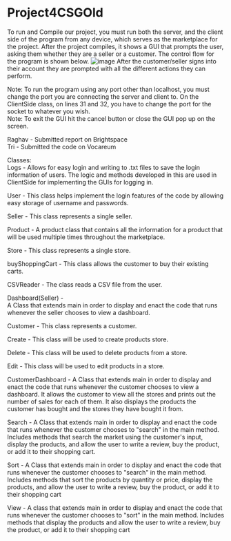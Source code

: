 # Project4CSGOld
To run and Compile our project, you must run both the server, and the client side of the program from any device, which serves as the marketplace for the project. After the project compiles, it shows a GUI that prompts the user, asking them whether they are a seller or a customer. The control flow for the program is shown below.
![image](https://github.com/SuhaasNachannagari/Project4CSGOld/assets/143854535/2f61bb32-a6c5-44c7-ad02-e91005411eac)
After the customer/seller signs into their account they are prompted with all the different actions they can perform.

Note: To run the program using any port other than localhost, you must change the port you are connecting the server and client to. On the ClientSide class, on lines 31 and 32, you have to change the port for the socket to whatever you wish.  
Note: To exit the GUI hit the cancel button or close the GUI pop up on the screen.

Raghav - Submitted report on Brightspace  
Tri - Submitted the code on Vocareum

Classes:  
  Logs - Allows for easy login and writing to .txt files to save the login information of users. The logic and methods developed in this are used in ClientSide for implementing the GUIs for logging in.
 
  User - This class helps implement the login features of the code by allowing easy storage of username and passwords. 
    
  Seller -  This class represents a single seller.
  
  Product - A product class that contains all the information for a product that will be used multiple times throughout the marketplace.
  
  Store -  This class represents a single store.
  
  buyShoppingCart -  This class allows the customer to buy their existing carts.
  
  CSVReader -  The class reads a CSV file from the user.
  
  Dashboard(Seller) -  
   A Class that extends main in order to display and enact the code that runs whenever the seller chooses to view a dashboard.  
    
  Customer -  This class represents a customer.  
  
  Create -  This class will be used to create products store.  
    
  Delete - This class will be used to delete products from a store.  
    
  Edit -  This class will be used to edit products in a store. 
    
  CustomerDashboard - A Class that extends main in order to display and enact the code that runs whenever the customer chooses to view a dashboard. It allows the customer to view all the stores and prints out the number of sales for each of them. It also displays the products the customer has bought and the stores they have bought it from. 
    
  Search - A Class that extends main in order to display and enact the code that runs whenever the customer chooses to "search" in the main method. Includes methods that search the market using the customer's input, display the products, and allow the user to write a review, buy the product, or add it to their shopping cart.
    
  Sort - A Class that extends main in order to display and enact the code that runs whenever the customer chooses to "search" in the main method. Includes methods that sort the products by quantity or price, display the products, and allow the user to write a review, buy the product, or add it to their shopping cart
    
  View - A class that extends main in order to display and enact the code that runs whenever the customer chooses to "sort" in the main method. Includes methods that display the products and allow the user to write a review, buy the product, or add it to their shopping cart
